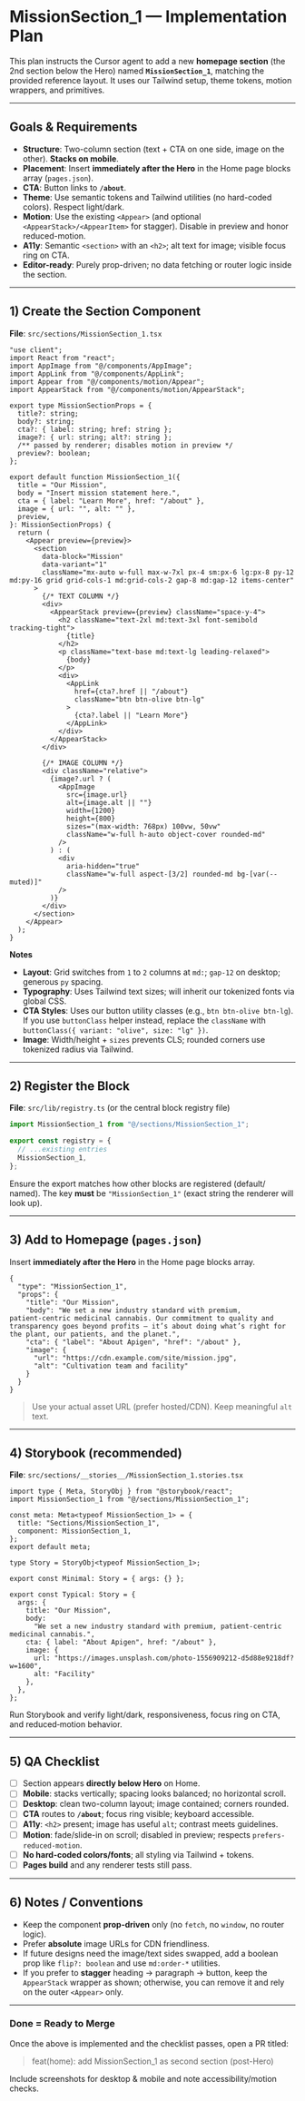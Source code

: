 # MissionSection_1 — Implementation Plan

This plan instructs the Cursor agent to add a new **homepage section** (the 2nd section below the Hero) named **`MissionSection_1`**, matching the provided reference layout. It uses our Tailwind setup, theme tokens, motion wrappers, and primitives.

---

## Goals & Requirements

* **Structure**: Two-column section (text + CTA on one side, image on the other). **Stacks on mobile**.
* **Placement**: Insert **immediately after the Hero** in the Home page blocks array (`pages.json`).
* **CTA**: Button links to **`/about`**.
* **Theme**: Use semantic tokens and Tailwind utilities (no hard-coded colors). Respect light/dark.
* **Motion**: Use the existing `<Appear>` (and optional `<AppearStack>/<AppearItem>` for stagger). Disable in preview and honor reduced-motion.
* **A11y**: Semantic `<section>` with an `<h2>`; alt text for image; visible focus ring on CTA.
* **Editor-ready**: Purely prop-driven; no data fetching or router logic inside the section.

---

## 1) Create the Section Component

**File**: `src/sections/MissionSection_1.tsx`

```tsx
"use client";
import React from "react";
import AppImage from "@/components/AppImage";
import AppLink from "@/components/AppLink";
import Appear from "@/components/motion/Appear";
import AppearStack from "@/components/motion/AppearStack";

export type MissionSectionProps = {
  title?: string;
  body?: string;
  cta?: { label: string; href: string };
  image?: { url: string; alt?: string };
  /** passed by renderer; disables motion in preview */
  preview?: boolean;
};

export default function MissionSection_1({
  title = "Our Mission",
  body = "Insert mission statement here.",
  cta = { label: "Learn More", href: "/about" },
  image = { url: "", alt: "" },
  preview,
}: MissionSectionProps) {
  return (
    <Appear preview={preview}>
      <section
        data-block="Mission"
        data-variant="1"
        className="mx-auto w-full max-w-7xl px-4 sm:px-6 lg:px-8 py-12 md:py-16 grid grid-cols-1 md:grid-cols-2 gap-8 md:gap-12 items-center"
      >
        {/* TEXT COLUMN */}
        <div>
          <AppearStack preview={preview} className="space-y-4">
            <h2 className="text-2xl md:text-3xl font-semibold tracking-tight">
              {title}
            </h2>
            <p className="text-base md:text-lg leading-relaxed">
              {body}
            </p>
            <div>
              <AppLink
                href={cta?.href || "/about"}
                className="btn btn-olive btn-lg"
              >
                {cta?.label || "Learn More"}
              </AppLink>
            </div>
          </AppearStack>
        </div>

        {/* IMAGE COLUMN */}
        <div className="relative">
          {image?.url ? (
            <AppImage
              src={image.url}
              alt={image.alt || ""}
              width={1200}
              height={800}
              sizes="(max-width: 768px) 100vw, 50vw"
              className="w-full h-auto object-cover rounded-md"
            />
          ) : (
            <div
              aria-hidden="true"
              className="w-full aspect-[3/2] rounded-md bg-[var(--muted)]"
            />
          )}
        </div>
      </section>
    </Appear>
  );
}
```

**Notes**

* **Layout**: Grid switches from `1` to `2` columns at `md:`; `gap-12` on desktop; generous `py` spacing.
* **Typography**: Uses Tailwind text sizes; will inherit our tokenized fonts via global CSS.
* **CTA Styles**: Uses our button utility classes (e.g., `btn btn-olive btn-lg`). If you use `buttonClass` helper instead, replace the `className` with `buttonClass({ variant: "olive", size: "lg" })`.
* **Image**: Width/height + `sizes` prevents CLS; rounded corners use tokenized radius via Tailwind.

---

## 2) Register the Block

**File**: `src/lib/registry.ts` (or the central block registry file)

```ts
import MissionSection_1 from "@/sections/MissionSection_1";

export const registry = {
  // ...existing entries
  MissionSection_1,
};
```

Ensure the export matches how other blocks are registered (default/ named). The key **must** be `"MissionSection_1"` (exact string the renderer will look up).

---

## 3) Add to Homepage (`pages.json`)

Insert **immediately after the Hero** in the Home page blocks array.

```jsonc
{
  "type": "MissionSection_1",
  "props": {
    "title": "Our Mission",
    "body": "We set a new industry standard with premium, patient‑centric medicinal cannabis. Our commitment to quality and transparency goes beyond profits — it’s about doing what’s right for the plant, our patients, and the planet.",
    "cta": { "label": "About Apigen", "href": "/about" },
    "image": {
      "url": "https://cdn.example.com/site/mission.jpg",
      "alt": "Cultivation team and facility"
    }
  }
}
```

> Use your actual asset URL (prefer hosted/CDN). Keep meaningful `alt` text.

---

## 4) Storybook (recommended)

**File**: `src/sections/__stories__/MissionSection_1.stories.tsx`

```tsx
import type { Meta, StoryObj } from "@storybook/react";
import MissionSection_1 from "@/sections/MissionSection_1";

const meta: Meta<typeof MissionSection_1> = {
  title: "Sections/MissionSection_1",
  component: MissionSection_1,
};
export default meta;

type Story = StoryObj<typeof MissionSection_1>;

export const Minimal: Story = { args: {} };

export const Typical: Story = {
  args: {
    title: "Our Mission",
    body:
      "We set a new industry standard with premium, patient‑centric medicinal cannabis.",
    cta: { label: "About Apigen", href: "/about" },
    image: {
      url: "https://images.unsplash.com/photo-1556909212-d5d88e9218df?w=1600",
      alt: "Facility"
    },
  },
};
```

Run Storybook and verify light/dark, responsiveness, focus ring on CTA, and reduced‑motion behavior.

---

## 5) QA Checklist

* [ ] Section appears **directly below Hero** on Home.
* [ ] **Mobile**: stacks vertically; spacing looks balanced; no horizontal scroll.
* [ ] **Desktop**: clean two-column layout; image contained; corners rounded.
* [ ] **CTA** routes to **`/about`**; focus ring visible; keyboard accessible.
* [ ] **A11y**: `<h2>` present; image has useful `alt`; contrast meets guidelines.
* [ ] **Motion**: fade/slide-in on scroll; disabled in preview; respects `prefers-reduced-motion`.
* [ ] **No hard-coded colors/fonts**; all styling via Tailwind + tokens.
* [ ] **Pages build** and any renderer tests still pass.

---

## 6) Notes / Conventions

* Keep the component **prop-driven** only (no `fetch`, no `window`, no router logic).
* Prefer **absolute** image URLs for CDN friendliness.
* If future designs need the image/text sides swapped, add a boolean prop like `flip?: boolean` and use `md:order-*` utilities.
* If you prefer to **stagger** heading → paragraph → button, keep the `AppearStack` wrapper as shown; otherwise, you can remove it and rely on the outer `<Appear>` only.

---

### Done = Ready to Merge

Once the above is implemented and the checklist passes, open a PR titled:

> feat(home): add MissionSection_1 as second section (post-Hero)

Include screenshots for desktop & mobile and note accessibility/motion checks.
